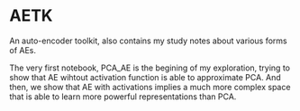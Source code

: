 # AETK
An auto-encoder toolkit, also contains my study notes about various forms of AEs.

The very first notebook, PCA_AE is the begining of my exploration, trying to show that AE wihtout activation function is able to approximate PCA. And then, we show that AE with activations implies a much more complex space that is able to learn more powerful representations than PCA.
